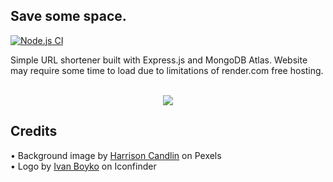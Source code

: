 

## Save some space.

[![Node.js CI](https://github.com/f4rys/Save-some-space/actions/workflows/node.js.yml/badge.svg)](https://github.com/f4rys/Save-some-space/actions/workflows/node.js.yml)

<div>Simple URL shortener built with Express.js and MongoDB Atlas. Website may require some time to load due to limitations of render.com free hosting.</div>

<br/>

<div align="center">
  <p>
    <img src="https://imgur.com/SL8jXoK.jpg"/>
  </p>
</div>

## Credits
<div>• Background image by <a href="https://www.pexels.com/photo/close-up-photo-of-blue-background-2441454/">Harrison Candlin</a> on Pexels</div>
<div>• Logo by <a href="https://www.iconfinder.com/visualpharm">Ivan Boyko</a> on Iconfinder</div>
